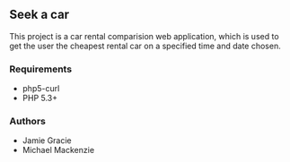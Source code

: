## Seek a car

This project is a car rental comparision web application, which is used to get the user the cheapest rental car on a specified time and date chosen.

### Requirements
* php5-curl
* PHP 5.3+

### Authors
* Jamie Gracie
* Michael Mackenzie
